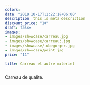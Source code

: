 ```yaml
---
colors:
date: "2019-10-17T11:22:16+06:00"
description: this is meta description
discount_price: "10"
draft: false
images:
- images/showcase/carreau.jpg
- images/showcase/carreau2.jpg
- images/showcase/tubegorger.jpg
- images/showcase/point.jpg
price: "11"

title: Carreau et autre materiel
---
```


Carreau de qualite.
